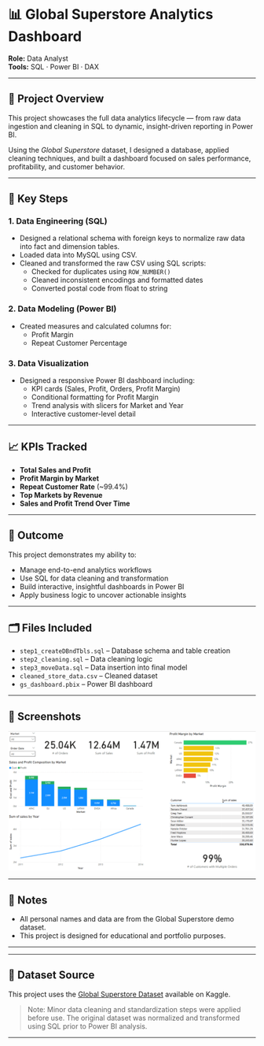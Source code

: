 
# 📊 Global Superstore Analytics Dashboard

**Role:** Data Analyst  
**Tools:** SQL · Power BI · DAX

---

## 🧩 Project Overview

This project showcases the full data analytics lifecycle — from raw data ingestion and cleaning in SQL to dynamic, insight-driven reporting in Power BI.

Using the *Global Superstore* dataset, I designed a database, applied cleaning techniques, and built a dashboard focused on sales performance, profitability, and customer behavior.

---

## 🔧 Key Steps

### 1. Data Engineering (SQL)
- Designed a relational schema with foreign keys to normalize raw data into fact and dimension tables.
- Loaded data into MySQL using CSV.
- Cleaned and transformed the raw CSV using SQL scripts:
  - Checked for duplicates using `ROW_NUMBER()`
  - Cleaned inconsistent encodings and formatted dates
  - Converted postal code from float to string

### 2. Data Modeling (Power BI)
- Created measures and calculated columns for:
  - Profit Margin
  - Repeat Customer Percentage

### 3. Data Visualization
- Designed a responsive Power BI dashboard including:
  - KPI cards (Sales, Profit, Orders, Profit Margin)
  - Conditional formatting for Profit Margin
  - Trend analysis with slicers for Market and Year
  - Interactive customer-level detail

---

## 📈 KPIs Tracked

- **Total Sales and Profit**
- **Profit Margin by Market**
- **Repeat Customer Rate** (~99.4%)
- **Top Markets by Revenue**
- **Sales and Profit Trend Over Time**

---

## 🎯 Outcome

This project demonstrates my ability to:
- Manage end-to-end analytics workflows
- Use SQL for data cleaning and transformation
- Build interactive, insightful dashboards in Power BI
- Apply business logic to uncover actionable insights

---

## 🗂 Files Included

- `step1_createDBndTbls.sql` – Database schema and table creation
- `step2_cleaning.sql` – Data cleaning logic
- `step3_moveData.sql` – Data insertion into final model
- `cleaned_store_data.csv` – Cleaned dataset
- `gs_dashboard.pbix` – Power BI dashboard

---

## 🚀 Screenshots

![Dashboard Overview](dashboard_overview.png)

---

## 📎 Notes

- All personal names and data are from the Global Superstore demo dataset.
- This project is designed for educational and portfolio purposes.

---


---

## 📂 Dataset Source

This project uses the [Global Superstore Dataset](https://www.kaggle.com/datasets/apoorvaappz/global-super-store-dataset) available on Kaggle.

> Note: Minor data cleaning and standardization steps were applied before use.
> The original dataset was normalized and transformed using SQL prior to Power BI analysis.

---
